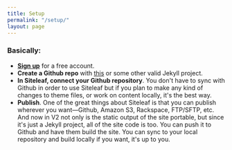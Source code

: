 ```yaml
---
title: Setup
permalink: "/setup/"
layout: page
---
```


### Basically:

* **[Sign up](https://manage.siteleaf.com/signup)** for a free account.
* **Create a Github repo** with [this](https://github.com/BryanSchuetz/siteleaf-jekyll) or some other valid Jekyll project.
* **In Siteleaf, connect your Github repository**. You don't have to sync with Github in order to use Siteleaf but if you plan to make any kind of changes to theme files, or work on content locally, it's the best way.
* **Publish**. One of the great things about Siteleaf is that you can publish wherever you want—Github, Amazon S3, Rackspace, FTP/SFTP, etc. And now in V2 not only is the static output of the site portable, but since it's just a Jekyll project, all of the site code is too. You can push it to Github and have them build the site. You can sync to your local repository and build locally if you want, it's up to you.
